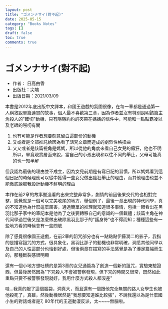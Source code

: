 ```yaml
---
layout: post
title: "ゴメンナサイ(對不起)"
date: 2025-05-15
category: "Books Notes"
tags: []
draft: false
toc: true
comments: true
---
```


# ゴメンナサイ(對不起)
* 作者： 日高由香
* 出版社：尖端
* 出版日期：2021/03/09

<!-- more -->

本書是2012年底出版中文譯本，和國王遊戲的氛圍很像，在每一章都是通過第一人稱敘說單篇連貫的故事，個人最不喜歡第三章，因為作者並沒有特別說明該篇主角殺人的"確切"動機，只有隱隱約約的夾帶在媽媽的信件中，可能和一點點霸凌以及老師的嘮叨有關
1. 也有可能是作者想要刻意留白這部份的動機
2. 又或者是全部推託給因為看了詛咒文章而造成的劇烈性格扭曲
3. 又又或者是該篇視角是媽媽，所以從他的角度來看自己女兒的癲狂，他也不明所以，畢竟現實層面來說，當自己的小孩出現和以往不同的舉止，父母可能真的也一知半解

但我認為最後的理由並不成立，因為女兒前期是有寫日記的習慣，所以媽媽看到這個日記的時候理應可以從中獲得一些女兒做出瘋狂舉止的理由，而其他理由也並不能徹底說服我設計動機不鮮明的理由

本作在前2章的故事塑造看的出來完整非常多，劇情的前因後果交代的也相對完整，感覺就是一個可以完美收尾的地方，舉個例子，最後一章出現的神代同學，真的不知道他為什麼這麼厲害，通過簡單的推理就知道很多事情，包括一眼看出在黑羽比那子家中的筆記本是他為了之後要轉移自己的意識的一個載體；該篇主角在神代同學過世後又是怎麼做出破除黑羽比那子的"護身符"也不得而知；種種這些有一些地方看的時候會有一些問號

除了感覺很像國王遊戲，在前2章的詛咒部分也有一點點點伊藤潤二的影子，我指的是描寫詛咒的方式，很具象化，黑羽比那子的動機也非常明確，洞悉其他同學以及自己的人性這部分也恰到好處，但後兩章在描寫的手法感覺是為了湊足篇幅而生的，那種斷裂感很明顯

還有一個小地方想吐槽的是第3章的女兒通篇為了創造一個新的詛咒，實驗東驗證西，但最後居然因為"下咒殺人不會被警察發現，但下咒的時間又很常，既然如此重點只要不被警察發現就好，我用什麼方式殺人都沒差"

哇...我真的服了這個腦袋，洞真大，而且還有一個跟他完全無關的路人女學生也被他殺死了，真雖，然後動機居然是"我想要知道誰比較強"，不說我還以為是什麼國小生的對話或者是7, 80年代的王道動漫反派，太~\~\~\~無腦啦。